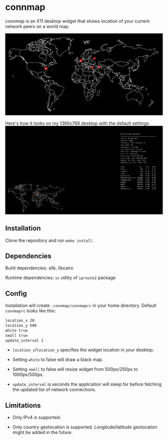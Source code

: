# connmap
connmap is an X11 desktop widget that shows location of your current network peers on a world map.

<p align="center"> 
  <img src="https://raw.githubusercontent.com/h2337/connmap/master/sample.png?token=AKL72SZ6ZUB4HTXII7GKNWK6PYZPA">
</p>

Here's how it looks on my 1366x768 desktop with the default settings:
![desktop](https://raw.githubusercontent.com/h2337/connmap/master/desktop.png?token=AKL72S5HJ6HPGP5PRTAG66K6PYZTG)

## Installation
Clone the repository and run `make install`.

## Dependencies
Build dependencies: xlib, libcairo

Runtime dependencies: `ss` utility of `iproute2` package

## Config
Installation will create `.connmap/connmaprc` in your home directory. Default `connmaprc` looks like this:
```
location_x 20
location_y 500
white true
small true
update_interval 1
```
- `location_x`/`location_y` specifies the widget location in your desktop. 

- Setting `white` to false will draw a black map.

- Setting `small` to false will resize widget from 500px/250px to 1000px/500px.

- `update_interval` is seconds the application will sleep for before fetching the updated list of network connections.
## Limitations
- Only IPv4 is supported.

- Only country geolocation is supported. Longitude/latitude geolocation might be added in the future.
